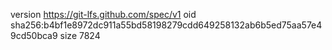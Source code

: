 version https://git-lfs.github.com/spec/v1
oid sha256:b4bf1e8972dc911a55bd58198279cdd649258132ab6b5ed75aa57e49cd50bca9
size 7824
